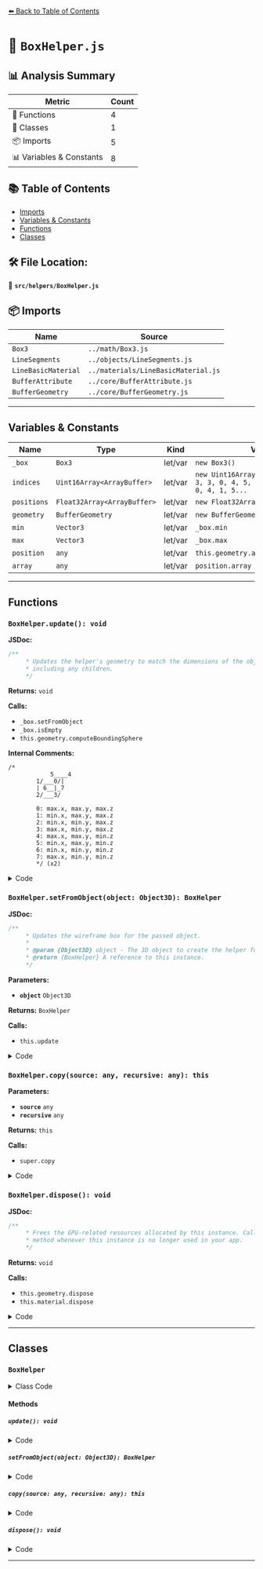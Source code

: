 [⬅️ Back to Table of Contents](../../index.md)

# 📄 `BoxHelper.js`

## 📊 Analysis Summary

| Metric | Count |
|--------|-------|
| 🔧 Functions | 4 |
| 🧱 Classes | 1 |
| 📦 Imports | 5 |
| 📊 Variables & Constants | 8 |

## 📚 Table of Contents

- [Imports](#imports)
- [Variables & Constants](#variables-constants)
- [Functions](#functions)
- [Classes](#classes)

## 🛠️ File Location:
📂 **`src/helpers/BoxHelper.js`**

## 📦 Imports

| Name | Source |
|------|--------|
| `Box3` | `../math/Box3.js` |
| `LineSegments` | `../objects/LineSegments.js` |
| `LineBasicMaterial` | `../materials/LineBasicMaterial.js` |
| `BufferAttribute` | `../core/BufferAttribute.js` |
| `BufferGeometry` | `../core/BufferGeometry.js` |


---

## Variables & Constants

| Name | Type | Kind | Value | Exported |
|------|------|------|-------|----------|
| `_box` | `Box3` | let/var | `new Box3()` | ✗ |
| `indices` | `Uint16Array<ArrayBuffer>` | let/var | `new Uint16Array( [ 0, 1, 1, 2, 2, 3, 3, 0, 4, 5, 5, 6, 6, 7, 7, 4, 0, 4, 1, 5...` | ✗ |
| `positions` | `Float32Array<ArrayBuffer>` | let/var | `new Float32Array( 8 * 3 )` | ✗ |
| `geometry` | `BufferGeometry` | let/var | `new BufferGeometry()` | ✗ |
| `min` | `Vector3` | let/var | `_box.min` | ✗ |
| `max` | `Vector3` | let/var | `_box.max` | ✗ |
| `position` | `any` | let/var | `this.geometry.attributes.position` | ✗ |
| `array` | `any` | let/var | `position.array` | ✗ |


---

## Functions

### `BoxHelper.update(): void`

**JSDoc:**
```typescript
/**
	 * Updates the helper's geometry to match the dimensions of the object,
	 * including any children.
	 */
```

**Returns:** `void`

**Calls:**

- `_box.setFromObject`
- `_box.isEmpty`
- `this.geometry.computeBoundingSphere`

**Internal Comments:**
```
/*
			5____4
		1/___0/|
		| 6__|_7
		2/___3/

		0: max.x, max.y, max.z
		1: min.x, max.y, max.z
		2: min.x, min.y, max.z
		3: max.x, min.y, max.z
		4: max.x, max.y, min.z
		5: min.x, max.y, min.z
		6: min.x, min.y, min.z
		7: max.x, min.y, min.z
		*/ (x2)
```

<details><summary>Code</summary>

```typescript
update() {

		if ( this.object !== undefined ) {

			_box.setFromObject( this.object );

		}

		if ( _box.isEmpty() ) return;

		const min = _box.min;
		const max = _box.max;

		/*
			5____4
		1/___0/|
		| 6__|_7
		2/___3/

		0: max.x, max.y, max.z
		1: min.x, max.y, max.z
		2: min.x, min.y, max.z
		3: max.x, min.y, max.z
		4: max.x, max.y, min.z
		5: min.x, max.y, min.z
		6: min.x, min.y, min.z
		7: max.x, min.y, min.z
		*/

		const position = this.geometry.attributes.position;
		const array = position.array;

		array[ 0 ] = max.x; array[ 1 ] = max.y; array[ 2 ] = max.z;
		array[ 3 ] = min.x; array[ 4 ] = max.y; array[ 5 ] = max.z;
		array[ 6 ] = min.x; array[ 7 ] = min.y; array[ 8 ] = max.z;
		array[ 9 ] = max.x; array[ 10 ] = min.y; array[ 11 ] = max.z;
		array[ 12 ] = max.x; array[ 13 ] = max.y; array[ 14 ] = min.z;
		array[ 15 ] = min.x; array[ 16 ] = max.y; array[ 17 ] = min.z;
		array[ 18 ] = min.x; array[ 19 ] = min.y; array[ 20 ] = min.z;
		array[ 21 ] = max.x; array[ 22 ] = min.y; array[ 23 ] = min.z;

		position.needsUpdate = true;

		this.geometry.computeBoundingSphere();

	}
```
</details>

### `BoxHelper.setFromObject(object: Object3D): BoxHelper`

**JSDoc:**
```typescript
/**
	 * Updates the wireframe box for the passed object.
	 *
	 * @param {Object3D} object - The 3D object to create the helper for.
	 * @return {BoxHelper} A reference to this instance.
	 */
```

**Parameters:**

- **`object`** `Object3D`

**Returns:** `BoxHelper`

**Calls:**

- `this.update`

<details><summary>Code</summary>

```typescript
setFromObject( object ) {

		this.object = object;
		this.update();

		return this;

	}
```
</details>

### `BoxHelper.copy(source: any, recursive: any): this`

**Parameters:**

- **`source`** `any`
- **`recursive`** `any`

**Returns:** `this`

**Calls:**

- `super.copy`

<details><summary>Code</summary>

```typescript
copy( source, recursive ) {

		super.copy( source, recursive );

		this.object = source.object;

		return this;

	}
```
</details>

### `BoxHelper.dispose(): void`

**JSDoc:**
```typescript
/**
	 * Frees the GPU-related resources allocated by this instance. Call this
	 * method whenever this instance is no longer used in your app.
	 */
```

**Returns:** `void`

**Calls:**

- `this.geometry.dispose`
- `this.material.dispose`

<details><summary>Code</summary>

```typescript
dispose() {

		this.geometry.dispose();
		this.material.dispose();

	}
```
</details>


---

## Classes

### `BoxHelper`

<details><summary>Class Code</summary>

```ts
class BoxHelper extends LineSegments {

	/**
	 * Constructs a new box helper.
	 *
	 * @param {Object3D} [object] - The 3D object to show the world-axis-aligned bounding box.
	 * @param {number|Color|string} [color=0xffff00] - The box's color.
	 */
	constructor( object, color = 0xffff00 ) {

		const indices = new Uint16Array( [ 0, 1, 1, 2, 2, 3, 3, 0, 4, 5, 5, 6, 6, 7, 7, 4, 0, 4, 1, 5, 2, 6, 3, 7 ] );
		const positions = new Float32Array( 8 * 3 );

		const geometry = new BufferGeometry();
		geometry.setIndex( new BufferAttribute( indices, 1 ) );
		geometry.setAttribute( 'position', new BufferAttribute( positions, 3 ) );

		super( geometry, new LineBasicMaterial( { color: color, toneMapped: false } ) );

		/**
		 * The 3D object being visualized.
		 *
		 * @type {Object3D}
		 */
		this.object = object;
		this.type = 'BoxHelper';

		this.matrixAutoUpdate = false;

		this.update();

	}

	/**
	 * Updates the helper's geometry to match the dimensions of the object,
	 * including any children.
	 */
	update() {

		if ( this.object !== undefined ) {

			_box.setFromObject( this.object );

		}

		if ( _box.isEmpty() ) return;

		const min = _box.min;
		const max = _box.max;

		/*
			5____4
		1/___0/|
		| 6__|_7
		2/___3/

		0: max.x, max.y, max.z
		1: min.x, max.y, max.z
		2: min.x, min.y, max.z
		3: max.x, min.y, max.z
		4: max.x, max.y, min.z
		5: min.x, max.y, min.z
		6: min.x, min.y, min.z
		7: max.x, min.y, min.z
		*/

		const position = this.geometry.attributes.position;
		const array = position.array;

		array[ 0 ] = max.x; array[ 1 ] = max.y; array[ 2 ] = max.z;
		array[ 3 ] = min.x; array[ 4 ] = max.y; array[ 5 ] = max.z;
		array[ 6 ] = min.x; array[ 7 ] = min.y; array[ 8 ] = max.z;
		array[ 9 ] = max.x; array[ 10 ] = min.y; array[ 11 ] = max.z;
		array[ 12 ] = max.x; array[ 13 ] = max.y; array[ 14 ] = min.z;
		array[ 15 ] = min.x; array[ 16 ] = max.y; array[ 17 ] = min.z;
		array[ 18 ] = min.x; array[ 19 ] = min.y; array[ 20 ] = min.z;
		array[ 21 ] = max.x; array[ 22 ] = min.y; array[ 23 ] = min.z;

		position.needsUpdate = true;

		this.geometry.computeBoundingSphere();

	}

	/**
	 * Updates the wireframe box for the passed object.
	 *
	 * @param {Object3D} object - The 3D object to create the helper for.
	 * @return {BoxHelper} A reference to this instance.
	 */
	setFromObject( object ) {

		this.object = object;
		this.update();

		return this;

	}

	copy( source, recursive ) {

		super.copy( source, recursive );

		this.object = source.object;

		return this;

	}

	/**
	 * Frees the GPU-related resources allocated by this instance. Call this
	 * method whenever this instance is no longer used in your app.
	 */
	dispose() {

		this.geometry.dispose();
		this.material.dispose();

	}

}
```
</details>

#### Methods

##### `update(): void`

<details><summary>Code</summary>

```ts
update() {

		if ( this.object !== undefined ) {

			_box.setFromObject( this.object );

		}

		if ( _box.isEmpty() ) return;

		const min = _box.min;
		const max = _box.max;

		/*
			5____4
		1/___0/|
		| 6__|_7
		2/___3/

		0: max.x, max.y, max.z
		1: min.x, max.y, max.z
		2: min.x, min.y, max.z
		3: max.x, min.y, max.z
		4: max.x, max.y, min.z
		5: min.x, max.y, min.z
		6: min.x, min.y, min.z
		7: max.x, min.y, min.z
		*/

		const position = this.geometry.attributes.position;
		const array = position.array;

		array[ 0 ] = max.x; array[ 1 ] = max.y; array[ 2 ] = max.z;
		array[ 3 ] = min.x; array[ 4 ] = max.y; array[ 5 ] = max.z;
		array[ 6 ] = min.x; array[ 7 ] = min.y; array[ 8 ] = max.z;
		array[ 9 ] = max.x; array[ 10 ] = min.y; array[ 11 ] = max.z;
		array[ 12 ] = max.x; array[ 13 ] = max.y; array[ 14 ] = min.z;
		array[ 15 ] = min.x; array[ 16 ] = max.y; array[ 17 ] = min.z;
		array[ 18 ] = min.x; array[ 19 ] = min.y; array[ 20 ] = min.z;
		array[ 21 ] = max.x; array[ 22 ] = min.y; array[ 23 ] = min.z;

		position.needsUpdate = true;

		this.geometry.computeBoundingSphere();

	}
```
</details>

##### `setFromObject(object: Object3D): BoxHelper`

<details><summary>Code</summary>

```ts
setFromObject( object ) {

		this.object = object;
		this.update();

		return this;

	}
```
</details>

##### `copy(source: any, recursive: any): this`

<details><summary>Code</summary>

```ts
copy( source, recursive ) {

		super.copy( source, recursive );

		this.object = source.object;

		return this;

	}
```
</details>

##### `dispose(): void`

<details><summary>Code</summary>

```ts
dispose() {

		this.geometry.dispose();
		this.material.dispose();

	}
```
</details>


---